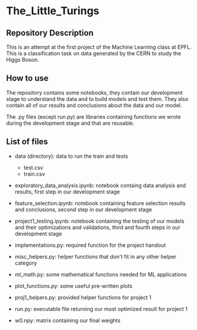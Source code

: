 # The_Little_Turings

## Repository Description
This is an attempt at the first project of the Machine Learning class at EPFL. This is a classification task on data generated by the CERN to study the Higgs Boson.

## How to use
The repository contains some notebooks, they contain our development stage to understand the data and to build models and test them. They also contain all of our results and conclusions about the data and our model.

The .py files (except run.py) are libraries containing functions we wrote during the development stage and that are reusable.

## List of files
- data (directory): data to run the train and tests
    - test.csv
    - train.csv
    
- exploratory_data_analysis.ipynb: notebook containg data analysis and results, first step in our development stage
- feature_selection.ipynb: notebook containing feature selection results and conclusions, second step in our development stage
- project1_testing.ipynb: notebook containing the testing of our models and their optimizations and validations, third and fourth steps in our development stage

- implementations.py: required function for the project handout
- misc_helpers.py: helper functions that don't fit in any other helper category
- ml_math.py: some mathematical functions needed for ML applications
- plot_functions.py: some useful pre-written plots
- proj1_helpers.py: provided helper functions for project 1

- run.py: executable file returning our most optimized result for project 1

- w0.npy: matrix containing our final weights